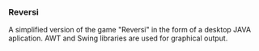 
### Reversi

A simplified version of the game "Reversi" in the form of a desktop JAVA aplication. AWT and Swing libraries are used for graphical output.
